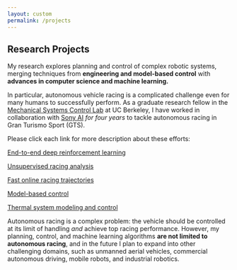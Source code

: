 ```yaml
---
layout: custom
permalink: /projects
---
```


## Research Projects

My research explores planning and control of complex robotic systems, merging techniques from
**engineering and model-based control** with **advances in computer science and machine learning.**

In particular, autonomous vehicle racing is a complicated challenge even for many humans to successfully perform. As a graduate research fellow in the [Mechanical Systems Control Lab](https://msc.berkeley.edu/) at UC Berkeley, I have worked in collaboration with [Sony AI](https://www.ai.sony/projects/gaming_ai/) _for four years_ to tackle autonomous racing in Gran Turismo Sport (GTS).

Please click each link for more description about these efforts:

[End-to-end deep reinforcement learning](./projects/gail.html)

[Unsupervised racing analysis](./projects/hdphmm.html)

[Fast online racing trajectories](./projects/dmp.html)

[Model-based control](./projects/mpc.html)

[Thermal system modeling and control](./projects/microCHP.html)


Autonomous racing is a complex problem: the vehicle should be controlled at its limit of handling _and_ achieve top racing performance.  However, my planning, control, and machine learning algorithms **are not limited to autonomous racing**, and in the future I plan to expand into other challenging domains, such as unmanned aerial vehicles, commercial autonomous driving, mobile robots, and industrial robotics.



